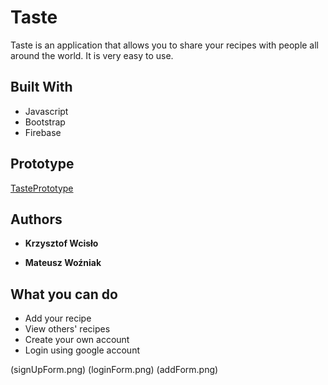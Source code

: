# Taste

Taste is an application that allows you to share your recipes with people all around the world. It is very easy to use.


## Built With

* Javascript
* Bootstrap
* Firebase

## Prototype

[TastePrototype](https://pr.to/RZW0NK/)

## Authors

* **Krzysztof Wcisło** 

* **Mateusz Woźniak** 


## What you can do

* Add your recipe
* View others' recipes
* Create your own account
* Login using google account


(signUpForm.png)
(loginForm.png)
(addForm.png)

